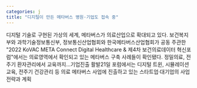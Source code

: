 ```yaml
---
categories: j
title: "디지털이 만든 메타버스 병원·기업도 접속 중"
---
```

디지털 기술로 구현된 가상의 세계, 메타버스가 의료산업으로 확대되고 있다. 보건복지부와 과학기술정보통신부, 정보통신산업협회와 한국메타버스산업협회가 공동 주관한 "2022 KoVAC META Connect Digital Healthcare & 제4차 보건의료데이터 혁신포럼"에서는 의료영역에서 확인되고 있는 메타버스 구축 사례들이 확인됐다. 정밀의료, 전주기 환자관리에서 교육까지...기업진출 활발21일 포럼에서는 디지털 트윈, 시뮬레이션 교육, 전주기 건강관리 등 의료 메타버스 사업에 진출하고 있는 스타트업·대기업의 사업 전략과 계획